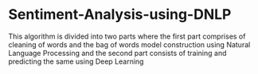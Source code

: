 # Sentiment-Analysis-using-DNLP
This algorithm is divided into two parts where the first part comprises of cleaning of words and the bag of words model construction using Natural Language Processing and the second part consists of training and predicting the same using Deep Learning

